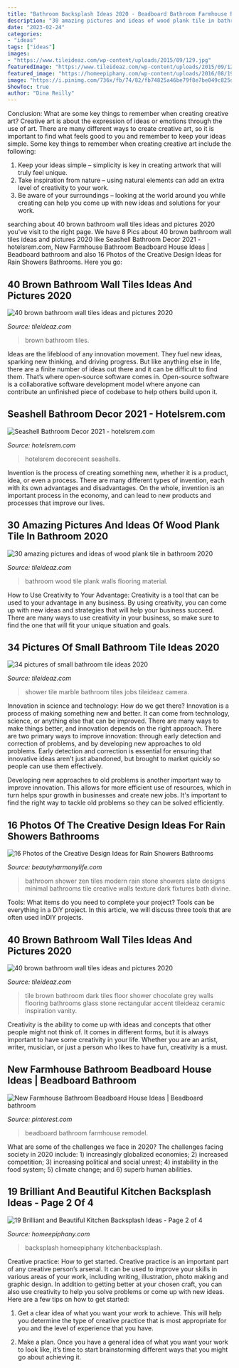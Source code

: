 ```yaml
---
title: "Bathroom Backsplash Ideas 2020 - Beadboard Bathroom Farmhouse Remodel"
description: "30 amazing pictures and ideas of wood plank tile in bathroom 2020"
date: "2023-02-24"
categories:
- "ideas"
tags: ["ideas"]
images:
- "https://www.tileideaz.com/wp-content/uploads/2015/09/129.jpg"
featuredImage: "https://www.tileideaz.com/wp-content/uploads/2015/09/129.jpg"
featured_image: "https://homeepiphany.com/wp-content/uploads/2016/08/19-Brilliants-and-Beautiful-Kitchen-Backsplash-Ideas-title.jpg"
image: "https://i.pinimg.com/736x/fb/74/82/fb74825a46be79f8e7be049c825d9b67.jpg"
ShowToc: true
author: "Dina Reilly"
---
```



Conclusion: What are some key things to remember when creating creative art?
Creative art is about the expression of ideas or emotions through the use of art. There are many different ways to create creative art, so it is important to find what feels good to you and remember to keep your ideas simple. Some key things to remember when creating creative art include the following:
1. Keep your ideas simple – simplicity is key in creating artwork that will truly feel unique.
2. Take inspiration from nature – using natural elements can add an extra level of creativity to your work.
3. Be aware of your surroundings – looking at the world around you while creating can help you come up with new ideas and solutions for your work.

	

		
searching about 40 brown bathroom wall tiles ideas and pictures 2020 you've visit to the right page. We have 8 Pics about 40 brown bathroom wall tiles ideas and pictures 2020 like Seashell Bathroom Decor 2021 - hotelsrem.com, New Farmhouse Bathroom Beadboard House Ideas | Beadboard bathroom and also 16 Photos of the Creative Design Ideas for Rain Showers Bathrooms. Here you go:
		
    
## 40 Brown Bathroom Wall Tiles Ideas And Pictures 2020

<img loading=lazy src="https://www.tileideaz.com/wp-content/uploads/2015/03/brown_bathroom_wall_tiles_15.jpg" onerror="this.onerror=null;this.src='https://tse2.mm.bing.net/th?id=OIP.kQWQg3rs2tjhdDEHMe-f6AHaLU&amp;pid=15.1';" alt="40 brown bathroom wall tiles ideas and pictures 2020">

_Source: tileideaz.com_

>brown bathroom tiles. 

	

Ideas are the lifeblood of any innovation movement. They fuel new ideas, sparking new thinking, and driving progress. But like anything else in life, there are a finite number of ideas out there and it can be difficult to find them. That’s where open-source software comes in. Open-source software is a collaborative software development model where anyone can contribute an unfinished piece of codebase to help others build upon it.

    
## Seashell Bathroom Decor 2021 - Hotelsrem.com

<img loading=lazy src="http://hotelsrem.com/wp-content/uploads/2020/07/seashell-bathroom-decor-luxury-home-design-2015-bathroom-decorating-ideas-with-seashells-of-seashell-bathroom-decor.jpg" onerror="this.onerror=null;this.src='https://tse4.mm.bing.net/th?id=OIP._mvlSYbfcmIwf1GMraXMTAHaJ4&amp;pid=15.1';" alt="Seashell Bathroom Decor 2021 - hotelsrem.com">

_Source: hotelsrem.com_

>hotelsrem decorecent seashells. 

	

Invention is the process of creating something new, whether it is a product, idea, or even a process. There are many different types of invention, each with its own advantages and disadvantages. On the whole, invention is an important process in the economy, and can lead to new products and processes that improve our lives.

    
## 30 Amazing Pictures And Ideas Of Wood Plank Tile In Bathroom 2020

<img loading=lazy src="https://www.tileideaz.com/wp-content/uploads/2015/09/129.jpg" onerror="this.onerror=null;this.src='https://tse1.mm.bing.net/th?id=OIP.VdGEzd0IGlpqWNcp9PQJegHaLG&amp;pid=15.1';" alt="30 amazing pictures and ideas of wood plank tile in bathroom 2020">

_Source: tileideaz.com_

>bathroom wood tile plank walls flooring material. 

	

How to Use Creativity to Your Advantage:
Creativity is a tool that can be used to your advantage in any business. By using creativity, you can come up with new ideas and strategies that will help your business succeed. There are many ways to use creativity in your business, so make sure to find the one that will fit your unique situation and goals.

    
## 34 Pictures Of Small Bathroom Tile Ideas 2020

<img loading=lazy src="https://www.tileideaz.com/wp-content/uploads/2015/08/2328.jpg" onerror="this.onerror=null;this.src='https://tse1.mm.bing.net/th?id=OIP.16qzl_Y2STcNV4KGe_4wYAHaJ4&amp;pid=15.1';" alt="34 pictures of small bathroom tile ideas 2020">

_Source: tileideaz.com_

>shower tile marble bathroom tiles jobs tileideaz camera. 

	

Innovation in science and technology: How do we get there?
Innovation is a process of making something new and better. It can come from technology, science, or anything else that can be improved. There are many ways to make things better, and innovation depends on the right approach.
There are two primary ways to improve innovation: through early detection and correction of problems, and by developing new approaches to old problems. Early detection and correction is essential for ensuring that innovative ideas aren't just abandoned, but brought to market quickly so people can use them effectively.

Developing new approaches to old problems is another important way to improve innovation. This allows for more efficient use of resources, which in turn helps spur growth in businesses and create new jobs. It's important to find the right way to tackle old problems so they can be solved efficiently.

    
## 16 Photos Of The Creative Design Ideas For Rain Showers Bathrooms

<img loading=lazy src="https://beautyharmonylife.com/wp-content/uploads/2013/09/thumbs_351076_0_8-5120-modern-bathroom.jpg" onerror="this.onerror=null;this.src='https://tse1.mm.bing.net/th?id=OIP.6s2HOfAKOXr0unBbPyaw5gHaLJ&amp;pid=15.1';" alt="16 Photos of the Creative Design Ideas for Rain Showers Bathrooms">

_Source: beautyharmonylife.com_

>bathroom shower zen tiles modern rain stone showers slate designs minimal bathrooms tile creative walls texture dark fixtures bath divine. 

	

Tools: What items do you need to complete your project?
Tools can be everything in a DIY project. In this article, we will discuss three tools that are often used inDIY projects.

    
## 40 Brown Bathroom Wall Tiles Ideas And Pictures 2020

<img loading=lazy src="https://www.tileideaz.com/wp-content/uploads/2015/03/brown_bathroom_wall_tiles_27.jpg" onerror="this.onerror=null;this.src='https://tse4.mm.bing.net/th?id=OIP.E4HKVJY3-bPOm8_o7cZWFAHaLF&amp;pid=15.1';" alt="40 brown bathroom wall tiles ideas and pictures 2020">

_Source: tileideaz.com_

>tile brown bathroom dark tiles floor shower chocolate grey walls flooring bathrooms glass stone rectangular accent tileideaz ceramic inspiration vanity. 

	

Creativity is the ability to come up with ideas and concepts that other people might not think of. It comes in different forms, but it is always important to have some creativity in your life. Whether you are an artist, writer, musician, or just a person who likes to have fun, creativity is a must.

    
## New Farmhouse Bathroom Beadboard House Ideas | Beadboard Bathroom

<img loading=lazy src="https://i.pinimg.com/736x/fb/74/82/fb74825a46be79f8e7be049c825d9b67.jpg" onerror="this.onerror=null;this.src='https://tse2.mm.bing.net/th?id=OIP.fvGll-vqFE74aJdW9a6pKwAAAA&amp;pid=15.1';" alt="New Farmhouse Bathroom Beadboard House Ideas | Beadboard bathroom">

_Source: pinterest.com_

>beadboard bathroom farmhouse remodel. 

	

What are some of the challenges we face in 2020?
The challenges facing society in 2020 include: 1) increasingly globalized economies; 2) increased competition; 3) increasing political and social unrest; 4) instability in the food system; 5) climate change; and 6) superb human abilities.

    
## 19 Brilliant And Beautiful Kitchen Backsplash Ideas - Page 2 Of 4

<img loading=lazy src="https://homeepiphany.com/wp-content/uploads/2016/08/19-Brilliants-and-Beautiful-Kitchen-Backsplash-Ideas-title.jpg" onerror="this.onerror=null;this.src='https://tse4.mm.bing.net/th?id=OIP.89TJ39cwS_8y_U9MtcTquwHaE8&amp;pid=15.1';" alt="19 Brilliant and Beautiful Kitchen Backsplash Ideas - Page 2 of 4">

_Source: homeepiphany.com_

>backsplash homeepiphany kitchenbacksplash. 

	

Creative practice: How to get started.
Creative practice is an important part of any creative person’s arsenal. It can be used to improve your skills in various areas of your work, including writing, illustration, photo making and graphic design. In addition to getting better at your chosen craft, you can also use creativity to help you solve problems or come up with new ideas. Here are a few tips on how to get started:
1. Get a clear idea of what you want your work to achieve. This will help you determine the type of creative practice that is most appropriate for you and the level of experience that you have.

2. Make a plan. Once you have a general idea of what you want your work to look like, it’s time to start brainstorming different ways that you might go about achieving it.

